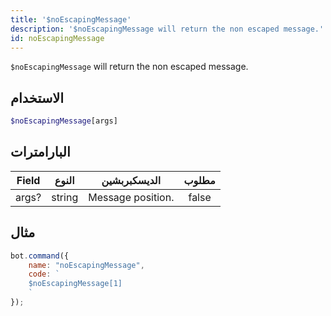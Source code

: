 ```yaml
---
title: '$noEscapingMessage'
description: '$noEscapingMessage will return the non escaped message.'
id: noEscapingMessage
---
```


`$noEscapingMessage` will return the non escaped message.

## الاستخدام

```php
$noEscapingMessage[args]
```

## البارامترات

| Field | النوع  | الديسكبربشين      | مطلوب |
| ----- | ------ | ----------------- |:-----:|
| args? | string | Message position. | false |

## مثال

```javascript
bot.command({
    name: "noEscapingMessage",
    code: `
    $noEscapingMessage[1]
    `
});
```
